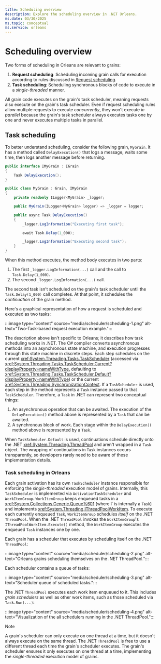```yaml
---
title: Scheduling overview
description: Explore the scheduling overview in .NET Orleans.
ms.date: 03/30/2025
ms.topic: conceptual
ms.service: orleans
---
```


# Scheduling overview

Two forms of scheduling in Orleans are relevant to grains:

1.  **Request scheduling**: Scheduling incoming grain calls for execution according to rules discussed in [Request scheduling](../grains/request-scheduling.md).
2.  **Task scheduling**: Scheduling synchronous blocks of code to execute in a *single-threaded* manner.

All grain code executes on the grain's task scheduler, meaning requests also execute on the grain's task scheduler. Even if request scheduling rules allow multiple requests to execute *concurrently*, they won't execute *in parallel* because the grain's task scheduler always executes tasks one by one and never executes multiple tasks in parallel.

## Task scheduling

To better understand scheduling, consider the following grain, `MyGrain`. It has a method called `DelayExecution()` that logs a message, waits some time, then logs another message before returning.

```csharp
public interface IMyGrain : IGrain
{
    Task DelayExecution();
}

public class MyGrain : Grain, IMyGrain
{
    private readonly ILogger<MyGrain> _logger;

    public MyGrain(ILogger<MyGrain> logger) => _logger = logger;

    public async Task DelayExecution()
    {
        _logger.LogInformation("Executing first task");

        await Task.Delay(1_000);

        _logger.LogInformation("Executing second task");
    }
}
```

When this method executes, the method body executes in two parts:

1.  The first `_logger.LogInformation(...)` call and the call to `Task.Delay(1_000)`.
2.  The second `_logger.LogInformation(...)` call.

The second task isn't scheduled on the grain's task scheduler until the `Task.Delay(1_000)` call completes. At that point, it schedules the *continuation* of the grain method.

Here's a graphical representation of how a request is scheduled and executed as two tasks:

:::image type="content" source="media/scheduler/scheduling-1.png" alt-text="Two-Task-based request execution example.":::

The description above isn't specific to Orleans; it describes how task scheduling works in .NET. The C# compiler converts asynchronous methods into an asynchronous state machine, and execution progresses through this state machine in discrete steps. Each step schedules on the current <xref:System.Threading.Tasks.TaskScheduler> (accessed via <xref:System.Threading.Tasks.TaskScheduler.Current?displayProperty=nameWithType>, defaulting to <xref:System.Threading.Tasks.TaskScheduler.Default?displayProperty=nameWithType>) or the current <xref:System.Threading.SynchronizationContext>. If a `TaskScheduler` is used, each step in the method represents a `Task` instance passed to that `TaskScheduler`. Therefore, a `Task` in .NET can represent two conceptual things:

1.  An asynchronous operation that can be awaited. The execution of the `DelayExecution()` method above is represented by a `Task` that can be awaited.
2.  A synchronous block of work. Each stage within the `DelayExecution()` method above is represented by a `Task`.

When `TaskScheduler.Default` is used, continuations schedule directly onto the .NET <xref:System.Threading.ThreadPool> and aren't wrapped in a `Task` object. The wrapping of continuations in `Task` instances occurs transparently, so developers rarely need to be aware of these implementation details.

### Task scheduling in Orleans

Each grain activation has its own `TaskScheduler` instance responsible for enforcing the *single-threaded* execution model of grains. Internally, this `TaskScheduler` is implemented via `ActivationTaskScheduler` and `WorkItemGroup`. `WorkItemGroup` keeps enqueued tasks in a <xref:System.Collections.Generic.Queue%601> (where `T` is internally a `Task`) and implements <xref:System.Threading.IThreadPoolWorkItem>. To execute each currently enqueued `Task`, `WorkItemGroup` schedules *itself* on the .NET `ThreadPool`. When the .NET `ThreadPool` invokes the `WorkItemGroup`'s `IThreadPoolWorkItem.Execute()` method, the `WorkItemGroup` executes the enqueued `Task` instances one by one.

Each grain has a scheduler that executes by scheduling itself on the .NET `ThreadPool`:

:::image type="content" source="media/scheduler/scheduling-2.png" alt-text="Orleans grains scheduling themselves on the .NET ThreadPool.":::

Each scheduler contains a queue of tasks:

:::image type="content" source="media/scheduler/scheduling-3.png" alt-text="Scheduler queue of scheduled tasks.":::

The .NET `ThreadPool` executes each work item enqueued to it. This includes *grain schedulers* as well as other work items, such as those scheduled via `Task.Run(...)`:

:::image type="content" source="media/scheduler/scheduling-4.png" alt-text="Visualization of the all schedulers running in the .NET ThreadPool.":::

> [!NOTE]
> A grain's scheduler can only execute on one thread at a time, but it doesn't always execute on the same thread. The .NET `ThreadPool` is free to use a different thread each time the grain's scheduler executes. The grain's scheduler ensures it only executes on one thread at a time, implementing the *single-threaded* execution model of grains.
